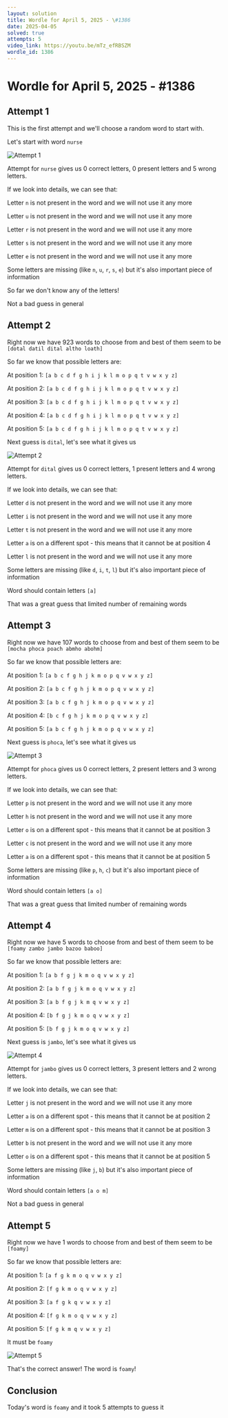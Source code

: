 ```yaml
---
layout: solution
title: Wordle for April 5, 2025 - \#1386
date: 2025-04-05
solved: true
attempts: 5
video_link: https://youtu.be/mTz_efRBSZM
wordle_id: 1386
---
```


# Wordle for April 5, 2025 - \#1386

## Attempt 1

This is the first attempt and we'll choose a random word to start with.

Let's start with word `nurse`

![Attempt 1](2025-04-05/attempt-1.png)

Attempt for `nurse` gives us 0 correct letters, 0 present letters and 5 wrong letters.

If we look into details, we can see that:

Letter `n` is not present in the word and we will not use it any more

Letter `u` is not present in the word and we will not use it any more

Letter `r` is not present in the word and we will not use it any more

Letter `s` is not present in the word and we will not use it any more

Letter `e` is not present in the word and we will not use it any more

Some letters are missing (like `n`, `u`, `r`, `s`, `e`) but it's also important piece of information

So far we don't know any of the letters!

Not a bad guess in general



## Attempt 2

Right now we have 923 words to choose from and best of them seem to be `[dotal datil dital altho loath]`

So far we know that possible letters are:

At position 1: `[a b c d f g h i j k l m o p q t v w x y z]`

At position 2: `[a b c d f g h i j k l m o p q t v w x y z]`

At position 3: `[a b c d f g h i j k l m o p q t v w x y z]`

At position 4: `[a b c d f g h i j k l m o p q t v w x y z]`

At position 5: `[a b c d f g h i j k l m o p q t v w x y z]`

Next guess is `dital`, let's see what it gives us

![Attempt 2](2025-04-05/attempt-2.png)

Attempt for `dital` gives us 0 correct letters, 1 present letters and 4 wrong letters.

If we look into details, we can see that:

Letter `d` is not present in the word and we will not use it any more

Letter `i` is not present in the word and we will not use it any more

Letter `t` is not present in the word and we will not use it any more

Letter `a` is on a different spot - this means that it cannot be at position 4

Letter `l` is not present in the word and we will not use it any more

Some letters are missing (like `d`, `i`, `t`, `l`) but it's also important piece of information

Word should contain letters `[a]`

That was a great guess that limited number of remaining words



## Attempt 3

Right now we have 107 words to choose from and best of them seem to be `[mocha phoca poach abmho abohm]`

So far we know that possible letters are:

At position 1: `[a b c f g h j k m o p q v w x y z]`

At position 2: `[a b c f g h j k m o p q v w x y z]`

At position 3: `[a b c f g h j k m o p q v w x y z]`

At position 4: `[b c f g h j k m o p q v w x y z]`

At position 5: `[a b c f g h j k m o p q v w x y z]`

Next guess is `phoca`, let's see what it gives us

![Attempt 3](2025-04-05/attempt-3.png)

Attempt for `phoca` gives us 0 correct letters, 2 present letters and 3 wrong letters.

If we look into details, we can see that:

Letter `p` is not present in the word and we will not use it any more

Letter `h` is not present in the word and we will not use it any more

Letter `o` is on a different spot - this means that it cannot be at position 3

Letter `c` is not present in the word and we will not use it any more

Letter `a` is on a different spot - this means that it cannot be at position 5

Some letters are missing (like `p`, `h`, `c`) but it's also important piece of information

Word should contain letters `[a o]`

That was a great guess that limited number of remaining words



## Attempt 4

Right now we have 5 words to choose from and best of them seem to be `[foamy zambo jambo bazoo baboo]`

So far we know that possible letters are:

At position 1: `[a b f g j k m o q v w x y z]`

At position 2: `[a b f g j k m o q v w x y z]`

At position 3: `[a b f g j k m q v w x y z]`

At position 4: `[b f g j k m o q v w x y z]`

At position 5: `[b f g j k m o q v w x y z]`

Next guess is `jambo`, let's see what it gives us

![Attempt 4](2025-04-05/attempt-4.png)

Attempt for `jambo` gives us 0 correct letters, 3 present letters and 2 wrong letters.

If we look into details, we can see that:

Letter `j` is not present in the word and we will not use it any more

Letter `a` is on a different spot - this means that it cannot be at position 2

Letter `m` is on a different spot - this means that it cannot be at position 3

Letter `b` is not present in the word and we will not use it any more

Letter `o` is on a different spot - this means that it cannot be at position 5

Some letters are missing (like `j`, `b`) but it's also important piece of information

Word should contain letters `[a o m]`

Not a bad guess in general



## Attempt 5

Right now we have 1 words to choose from and best of them seem to be `[foamy]`

So far we know that possible letters are:

At position 1: `[a f g k m o q v w x y z]`

At position 2: `[f g k m o q v w x y z]`

At position 3: `[a f g k q v w x y z]`

At position 4: `[f g k m o q v w x y z]`

At position 5: `[f g k m q v w x y z]`

It must be `foamy`

![Attempt 5](2025-04-05/attempt-5.png)

That's the correct answer! The word is `foamy`!

## Conclusion

Today's word is `foamy` and it took 5 attempts to guess it

